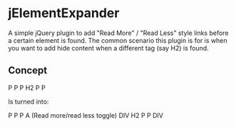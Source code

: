 jElementExpander
=============

A simple jQuery plugin to add "Read More" / "Read Less" style links before a certain element is found. The common scenario this plugin is for
is when you want to add hide content when a different tag (say H2) is found.

Concept
-------

P
P
P
H2
P
P

Is turned into:

P
P
P
A (Read more/read less toggle)
DIV
	H2
	P
	P
DIV